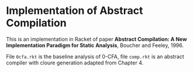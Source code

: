 Implementation of Abstract Compilation
===

This is an implementation in Racket of paper **Abstract Compilation: A New Implementation Paradigm for Static Analysis**, Boucher and Feeley, 1996.

File `0cfa.rkt` is the baseline analysis of 0-CFA, file `comp.rkt` is an abstract compiler with cloure generation adapted from Chapter 4.
